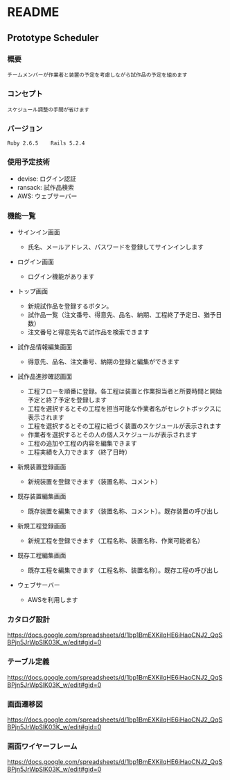 # README

## Prototype Scheduler

### 概要
    チームメンバーが作業者と装置の予定を考慮しながら試作品の予定を組めます

### コンセプト
    スケジュール調整の手間が省けます

### バージョン
    Ruby 2.6.5    Rails 5.2.4

### 使用予定技術
  * devise: ログイン認証
  * ransack: 試作品検索
  * AWS: ウェブサーバー

### 機能一覧
* サインイン画面
    * 氏名、メールアドレス、パスワードを登録してサインインします

* ログイン画面
    * ログイン機能があります

* トップ画面
    * 新規試作品を登録するボタン。
	* 試作品一覧（注文番号、得意先、品名、納期、工程終了予定日、猶予日数）
	* 注文番号と得意先名で試作品を検索できます

* 試作品情報編集画面
    * 得意先、品名、注文番号、納期の登録と編集ができます

* 試作品進捗確認画面
	* 工程フローを順番に登録。各工程は装置と作業担当者と所要時間と開始予定と終了予定を登録します
	* 工程を選択するとその工程を担当可能な作業者名がセレクトボックスに表示されます
	* 工程を選択するとその工程に紐づく装置のスケジュールが表示されます
	* 作業者を選択するとその人の個人スケジュールが表示されます
	* 工程の追加や工程の内容を編集できます
	* 工程実績を入力できます（終了日時）

* 新規装置登録画面
    * 新規装置を登録できます（装置名称、コメント）
    
* 既存装置編集画面
    * 既存装置を編集できます（装置名称、コメント）。既存装置の呼び出し

* 新規工程登録画面
    * 新規工程を登録できます（工程名称、装置名称、作業可能者名）

* 既存工程編集画面
    * 既存工程を編集できます（工程名称、装置名称）。既存工程の呼び出し

* ウェブサーバー
    * AWSを利用します

### カタログ設計
https://docs.google.com/spreadsheets/d/1bp1BmEXKilqHE6iHaoCNJ2_QqSBPjn5JrWpSlK03K_w/edit#gid=0

### テーブル定義
https://docs.google.com/spreadsheets/d/1bp1BmEXKilqHE6iHaoCNJ2_QqSBPjn5JrWpSlK03K_w/edit#gid=0

### 画面遷移図
https://docs.google.com/spreadsheets/d/1bp1BmEXKilqHE6iHaoCNJ2_QqSBPjn5JrWpSlK03K_w/edit#gid=0

### 画面ワイヤーフレーム
https://docs.google.com/spreadsheets/d/1bp1BmEXKilqHE6iHaoCNJ2_QqSBPjn5JrWpSlK03K_w/edit#gid=0
